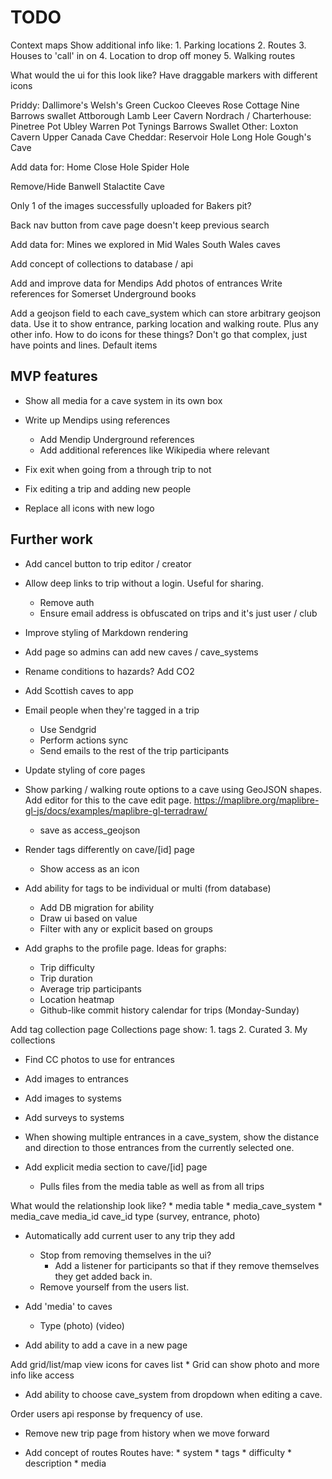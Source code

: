 # TODO

Context maps
    Show additional info like:
        1. Parking locations
        2. Routes
        3. Houses to 'call' in on
        4. Location to drop off money
        5. Walking routes

What would the ui for this look like?
    Have draggable markers with different icons

Priddy:
    Dallimore's
    Welsh's Green
    Cuckoo Cleeves
    Rose Cottage
    Nine Barrows swallet
    Attborough
    Lamb Leer Cavern
Nordrach / Charterhouse:
    Pinetree Pot
    Ubley Warren Pot
    Tynings Barrows Swallet
Other:
    Loxton Cavern
    Upper Canada Cave
Cheddar:
    Reservoir Hole
    Long Hole
    Gough's Cave

Add data for: 
    Home Close Hole
    Spider Hole

Remove/Hide
    Banwell Stalactite Cave


Only 1 of the images successfully uploaded for Bakers pit?

Back nav button from cave page doesn't keep previous search

Add data for:
    Mines we explored in Mid Wales
    South Wales caves

Add concept of collections to database / api

Add and improve data for Mendips
    Add photos of entrances
    Write references for Somerset Underground books

Add a geojson field to each cave_system which can store arbitrary geojson data.
    Use it to show entrance, parking location and walking route. Plus any other info.
        How to do icons for these things?
            Don't go that complex, just have points and lines. Default items

## MVP features
* Show all media for a cave system in its own box
* Write up Mendips using references
    * Add Mendip Underground references
    * Add additional references like Wikipedia where relevant
* Fix exit when going from a through trip to not
* Fix editing a trip and adding new people

* Replace all icons with new logo

## Further work
* Add cancel button to trip editor / creator
* Allow deep links to trip without a login. Useful for sharing.
    * Remove auth
    * Ensure email address is obfuscated on trips and it's just user / club
    
* Improve styling of Markdown rendering
* Add page so admins can add new caves / cave_systems
* Rename conditions to hazards? Add CO2
* Add Scottish caves to app

* Email people when they're tagged in a trip
    * Use Sendgrid
    * Perform actions sync
    * Send emails to the rest of the trip participants
* Update styling of core pages

* Show parking / walking route options to a cave using GeoJSON shapes. Add editor for this to the cave edit page. https://maplibre.org/maplibre-gl-js/docs/examples/maplibre-gl-terradraw/
    * save as access_geojson
* Render tags differently on cave/[id] page
    * Show access as an icon
* Add ability for tags to be individual or multi (from database)
    * Add DB migration for ability
    * Draw ui based on value
    * Filter with any or explicit based on groups

* Add graphs to the profile page. Ideas for graphs:
    * Trip difficulty
    * Trip duration
    * Average trip participants
    * Location heatmap
    * Github-like commit history calendar for trips (Monday-Sunday)

Add tag collection page
    Collections page show:
        1. tags
        2. Curated
        3. My collections

* Find CC photos to use for entrances
* Add images to entrances
* Add images to systems
* Add surveys to systems

* When showing multiple entrances in a cave_system, show the distance and direction to those entrances from the currently selected one.

* Add explicit media section to cave/[id] page
    * Pulls files from the media table as well as from all trips

What would the relationship look like?
    * media table
    * media_cave_system
    * media_cave
        media_id
        cave_id
        type (survey, entrance, photo)

* Automatically add current user to any trip they add
    * Stop from removing themselves in the ui?
        * Add a listener for participants so that if they remove themselves they get added back in.
    * Remove yourself from the users list.

* Add 'media' to caves
    * Type
        (photo)
        (video)
* Add ability to add a cave in a new page

Add grid/list/map view icons for caves list
    * Grid can show photo and more info like access

* Add ability to choose cave_system from dropdown when editing a cave.

Order users api response by frequency of use.

* Remove new trip page from history when we move forward

* Add concept of routes
    Routes have:
        * system
        * tags
        * difficulty
        * description
        * media
